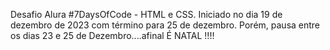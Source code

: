 Desafio Alura #7DaysOfCode - HTML e CSS. Iniciado no dia 19 de dezembro de 2023 com término para 25 de dezembro. Porém, pausa entre os dias 23 e 25 de Dezembro....afinal É NATAL !!!!
